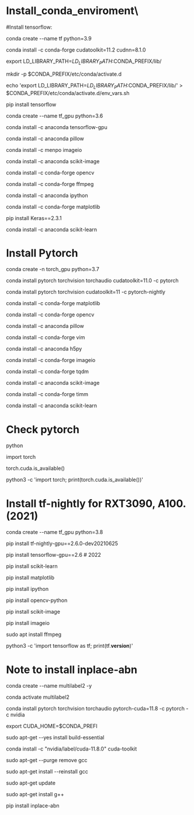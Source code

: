 # Install_conda_enviroment\

#Install tensorflow:

conda create --name tf python=3.9

conda install -c conda-forge cudatoolkit=11.2 cudnn=8.1.0

export LD_LIBRARY_PATH=$LD_LIBRARY_PATH:$CONDA_PREFIX/lib/

mkdir -p $CONDA_PREFIX/etc/conda/activate.d

echo 'export LD_LIBRARY_PATH=$LD_LIBRARY_PATH:$CONDA_PREFIX/lib/' > $CONDA_PREFIX/etc/conda/activate.d/env_vars.sh

pip install tensorflow

conda create --name tf_gpu python=3.6

conda install -c anaconda tensorflow-gpu


conda install -c anaconda pillow

conda install -c menpo imageio

conda install -c anaconda scikit-image

conda install -c conda-forge opencv

conda install -c conda-forge ffmpeg

conda install -c anaconda ipython

conda install -c conda-forge matplotlib

pip install Keras==2.3.1

conda install -c anaconda scikit-learn

# Install Pytorch 

conda create -n torch_gpu python=3.7

conda install pytorch torchvision torchaudio cudatoolkit=11.0 -c pytorch

conda install pytorch torchvision cudatoolkit=11 -c pytorch-nightly


conda install -c conda-forge matplotlib

conda install -c conda-forge opencv

conda install -c anaconda pillow

conda install -c conda-forge vim

conda install -c anaconda h5py

conda install -c conda-forge imageio 

conda install -c conda-forge tqdm

conda install -c anaconda scikit-image 

conda install -c conda-forge timm

conda install -c anaconda scikit-learn


# Check pytorch

python

import torch

torch.cuda.is_available()

python3 -c 'import torch; print(torch.cuda.is_available())'


# Install tf-nightly for RXT3090, A100. (2021)


conda create --name tf_gpu python=3.8

pip install tf-nightly-gpu==2.6.0-dev20210625 

pip install tensorflow-gpu==2.6 # 2022

pip install scikit-learn

pip install matplotlib

pip install ipython

pip install opencv-python

pip install scikit-image

pip install imageio

sudo apt install ffmpeg

python3 -c 'import tensorflow as tf; print(tf.__version__)'



# Note to install inplace-abn


 conda create --name multilabel2 -y
 
conda activate  multilabel2

conda install pytorch torchvision torchaudio pytorch-cuda=11.8 -c pytorch -c nvidia

 export CUDA_HOME=$CONDA_PREFI
 
sudo apt-get --yes install build-essential

conda install -c "nvidia/label/cuda-11.8.0" cuda-toolkit

sudo apt-get --purge remove gcc

 sudo apt-get install --reinstall gcc
 
sudo apt-get update

 sudo apt-get install g++
 
pip install inplace-abn

